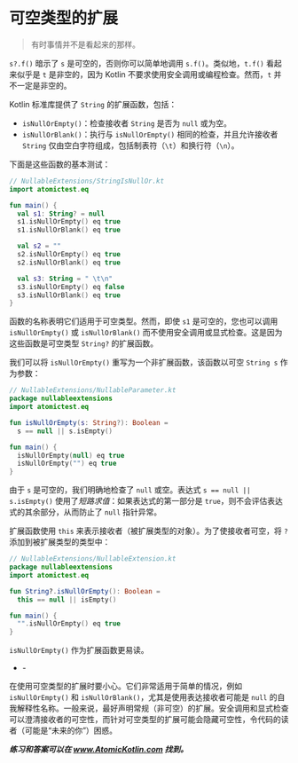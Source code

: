 # 可空类型的扩展

> 有时事情并不是看起来的那样。

`s?.f()` 暗示了 `s` 是可空的，否则你可以简单地调用 `s.f()`。类似地，`t.f()` 看起来似乎是 `t` 是非空的，因为 Kotlin 不要求使用安全调用或编程检查。然而，`t` 并不一定是非空的。

Kotlin 标准库提供了 `String` 的扩展函数，包括：

- `isNullOrEmpty()`：检查接收者 `String` 是否为 `null` 或为空。
- `isNullOrBlank()`：执行与 `isNullOrEmpty()` 相同的检查，并且允许接收者 `String` 仅由空白字符组成，包括制表符（`\t`）和换行符（`\n`）。

下面是这些函数的基本测试：

```kotlin
// NullableExtensions/StringIsNullOr.kt
import atomictest.eq

fun main() {
  val s1: String? = null
  s1.isNullOrEmpty() eq true
  s1.isNullOrBlank() eq true

  val s2 = ""
  s2.isNullOrEmpty() eq true
  s2.isNullOrBlank() eq true

  val s3: String = " \t\n"
  s3.isNullOrEmpty() eq false
  s3.isNullOrBlank() eq true
}
```

函数的名称表明它们适用于可空类型。然而，即使 `s1` 是可空的，您也可以调用 `isNullOrEmpty()` 或 `isNullOrBlank()` 而不使用安全调用或显式检查。这是因为这些函数是可空类型 `String?` 的扩展函数。

我们可以将 `isNullOrEmpty()` 重写为一个非扩展函数，该函数以可空 `String s` 作为参数：

```kotlin
// NullableExtensions/NullableParameter.kt
package nullableextensions
import atomictest.eq

fun isNullOrEmpty(s: String?): Boolean =
  s == null || s.isEmpty()

fun main() {
  isNullOrEmpty(null) eq true
  isNullOrEmpty("") eq true
}
```

由于 `s` 是可空的，我们明确地检查了 `null` 或空。表达式 `s == null || s.isEmpty()` 使用了*短路求值*：如果表达式的第一部分是 `true`，则不会评估表达式的其余部分，从而防止了 `null` 指针异常。

扩展函数使用 `this` 来表示接收者（被扩展类型的对象）。为了使接收者可空，将 `?` 添加到被扩展类型的类型中：

```kotlin
// NullableExtensions/NullableExtension.kt
package nullableextensions
import atomictest.eq

fun String?.isNullOrEmpty(): Boolean =
  this == null || isEmpty()

fun main() {
  "".isNullOrEmpty() eq true
}
```

`isNullOrEmpty()` 作为扩展函数更易读。

- \-

在使用可空类型的扩展时要小心。它们非常适用于简单的情况，例如 `isNullOrEmpty()` 和 `isNullOrBlank()`，尤其是使用表达接收者可能是 `null` 的自我解释性名称。一般来说，最好声明常规（非可空）的扩展。安全调用和显式检查可以澄清接收者的可空性，而针对可空类型的扩展可能会隐藏可空性，令代码的读者（可能是“未来的你”）困惑。

***练习和答案可以在 www.AtomicKotlin.com 找到。***